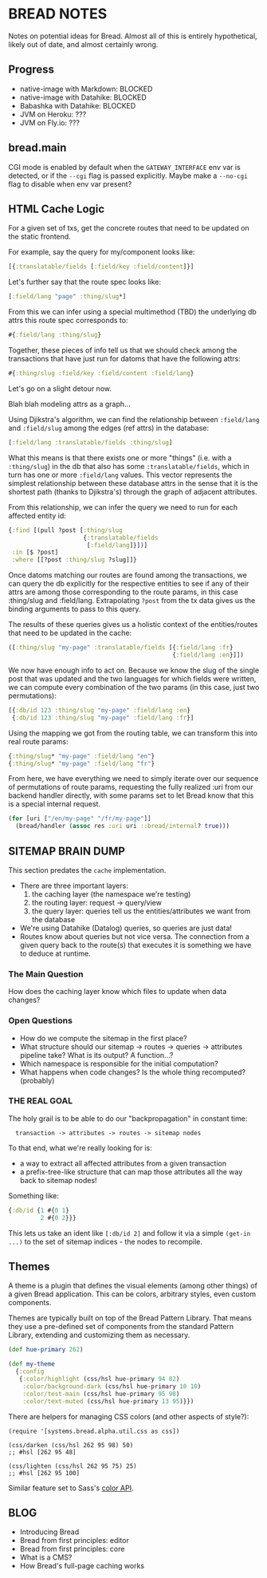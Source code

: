 # BREAD NOTES

Notes on potential ideas for Bread. Almost all of this is entirely hypothetical, likely out of date, and almost certainly wrong.

## Progress

- native-image with Markdown: BLOCKED
- native-image with Datahike: BLOCKED
- Babashka with Datahike: BLOCKED
- JVM on Heroku: ???
- JVM on Fly.io: ???

## bread.main

CGI mode is enabled by default when the `GATEWAY_INTERFACE` env var is detected, or if the `--cgi` flag is passed explicitly. Maybe make a `--no-cgi` flag to disable when env var present?

## HTML Cache Logic

For a given set of txs, get the concrete routes that need to be updated on the static frontend.

For example, say the query for my/component looks like:

```clojure
[{:translatable/fields [:field/key :field/content]}]
```

Let's further say that the route spec looks like:

```clojure
[:field/lang "page" :thing/slug*]
```

From this we can infer using a special multimethod (TBD) the underlying db attrs this route spec corresponds to:

```clj
#{:field/lang :thing/slug}
```

Together, these pieces of info tell us that we should check among the transactions that have just run for datoms that have the following attrs:

```clojure
#{:thing/slug :field/key :field/content :field/lang}
```

Let's go on a slight detour now.

Blah blah modeling attrs as a graph...

Using Djikstra's algorithm, we can find the relationship between `:field/lang` and `:field/slug` among the edges (ref attrs) in the database:

```clj
[:field/lang :translatable/fields :thing/slug]
```

What this means is that there exists one or more "things" (i.e. with a `:thing/slug`) in the db that also has some `:translatable/fields`, which in turn has one or more `:field/lang` values. This vector represents the simplest relationship between these database attrs in the sense that it is the shortest path (thanks to Djikstra's) through the graph of adjacent attributes.

From this relationship, we can infer the query we need to run for each affected entity id:

```clojure
{:find [(pull ?post [:thing/slug
                     {:translatable/fields
                      [:field/lang]}])]
 :in [$ ?post]
 :where [[?post :thing/slug ?slug]]}
```

Once datoms matching our routes are found among the transactions, we can query the db explicitly for the respective entities to see if any of their attrs are among those corresponding to the route params, in this case :thing/slug and :field/lang. Extrapolating `?post` from the tx data gives us the binding arguments to pass to this query.

The results of these queries gives us a holistic context of the entities/routes that need to be updated in the cache:

```clojure
([:thing/slug "my-page" :translatable/fields [{:field/lang :fr}
                                              {:field/lang :en}]])
```

We now have enough info to act on. Because we know the slug of the single post that was updated and the two languages for which fields were written, we can compute every combination of the two params (in this case, just two permutations):

```clojure
[{:db/id 123 :thing/slug "my-page" :field/lang :en}
 {:db/id 123 :thing/slug "my-page" :field/lang :fr}]
```

Using the mapping we got from the routing table, we can transform this into real route params:

```clojure
{:thing/slug* "my-page" :field/lang "en"}
{:thing/slug* "my-page" :field/lang "fr"}
```

From here, we have everything we need to simply iterate over our sequence of permutations of route params, requesting the fully realized :uri from our backend handler directly, with some params set to let Bread know that this is a special internal request.

```clojure
(for [uri ["/en/my-page" "/fr/my-page"]]
  (bread/handler (assoc res :uri uri ::bread/internal? true)))
```

## SITEMAP BRAIN DUMP

This section predates the `cache` implementation.

* There are three important layers:
  1. the caching layer (the namespace we're testing)
  2. the routing layer: request -> query/view
  3. the query layer: queries tell us the entities/attributes we want from
     the database
* We're using Datahike (Datalog) queries, so queries are just data!
* Routes know about queries but not vice versa. The connection from a given
  query back to the route(s) that executes it is something we have to deduce
  at runtime.

### The Main Question

How does the caching layer know which files to update when data changes?

### Open Questions

* How do we compute the sitemap in the first place?
* What structure should our sitemap -> routes -> queries -> attributes
  pipeline take? What is its output? A function...?
* Which namespace is responsible for the initial computation?
* What happens when code changes? Is the whole thing recomputed? (probably)

### THE REAL GOAL

The holy grail is to be able to do our "backpropagation" in constant time:

```
  transaction -> attributes -> routes -> sitemap nodes
```

To that end, what we're really looking for is:

* a way to extract all affected attributes from a given transaction
* a prefix-tree-like structure that can map those attributes all the way
  back to sitemap nodes!

Something like:

```clojure
{:db/id {1 #{0 1}
         2 #{0 2}}}
```

This lets us take an ident like `[:db/id 2]` and follow it via a simple
`(get-in ...)` to the set of sitemap indices - the nodes to recompile.

## Themes

A theme is a plugin that defines the visual elements (among other things) of a given Bread application. This can be colors, arbitrary styles, even custom components.

Themes are typically built on top of the Bread Pattern Library. That means they use a pre-defined set of components from the standard Pattern Library, extending and customizing them as necessary.

```clojure
(def hue-primary 262)

(def my-theme
  {:config
   {:color/highlight (css/hsl hue-primary 94 82)
    :color/background-dark (css/hsl hue-primary 10 10)
    :color/test-main (css/hsl hue-primary 95 98)
    :color/text-muted (css/hsl hue-primary 13 95)}})
```

There are helpers for managing CSS colors (and other aspects of style?):

```
(require '[systems.bread.alpha.util.css as css])

(css/darken (css/hsl 262 95 98) 50)
;; #hsl [262 95 48]

(css/lighten (css/hsl 262 95 75) 25)
;; #hsl [262 95 100]
```

Similar feature set to Sass's [color API](https://sass-lang.com/documentation/modules/color).

## BLOG

- Introducing Bread
- Bread from first principles: editor
- Bread from first principles: core
- What is a CMS?
- How Bread's full-page caching works
